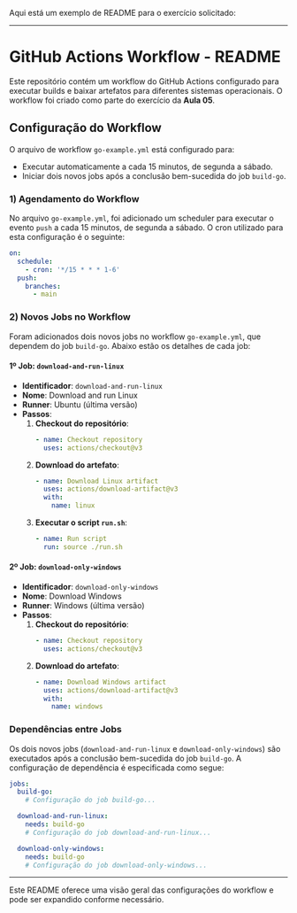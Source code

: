 Aqui está um exemplo de README para o exercício solicitado:

---

# GitHub Actions Workflow - README

Este repositório contém um workflow do GitHub Actions configurado para executar builds e baixar artefatos para diferentes sistemas operacionais. O workflow foi criado como parte do exercício da **Aula 05**.

## Configuração do Workflow

O arquivo de workflow `go-example.yml` está configurado para:

- Executar automaticamente a cada 15 minutos, de segunda a sábado.
- Iniciar dois novos jobs após a conclusão bem-sucedida do job `build-go`.

### 1) Agendamento do Workflow

No arquivo `go-example.yml`, foi adicionado um scheduler para executar o evento `push` a cada 15 minutos, de segunda a sábado. O cron utilizado para esta configuração é o seguinte:

```yaml
on:
  schedule:
    - cron: '*/15 * * * 1-6'
  push:
    branches:
      - main
```

### 2) Novos Jobs no Workflow

Foram adicionados dois novos jobs no workflow `go-example.yml`, que dependem do job `build-go`. Abaixo estão os detalhes de cada job:

#### 1º Job: `download-and-run-linux`

- **Identificador**: `download-and-run-linux`
- **Nome**: Download and run Linux
- **Runner**: Ubuntu (última versão)
- **Passos**:
  1. **Checkout do repositório**:
     ```yaml
     - name: Checkout repository
       uses: actions/checkout@v3
     ```
  2. **Download do artefato**:
     ```yaml
     - name: Download Linux artifact
       uses: actions/download-artifact@v3
       with:
         name: linux
     ```
  3. **Executar o script `run.sh`**:
     ```yaml
     - name: Run script
       run: source ./run.sh
     ```

#### 2º Job: `download-only-windows`

- **Identificador**: `download-only-windows`
- **Nome**: Download Windows
- **Runner**: Windows (última versão)
- **Passos**:
  1. **Checkout do repositório**:
     ```yaml
     - name: Checkout repository
       uses: actions/checkout@v3
     ```
  2. **Download do artefato**:
     ```yaml
     - name: Download Windows artifact
       uses: actions/download-artifact@v3
       with:
         name: windows
     ```

### Dependências entre Jobs

Os dois novos jobs (`download-and-run-linux` e `download-only-windows`) são executados após a conclusão bem-sucedida do job `build-go`. A configuração de dependência é especificada como segue:

```yaml
jobs:
  build-go:
    # Configuração do job build-go...

  download-and-run-linux:
    needs: build-go
    # Configuração do job download-and-run-linux...

  download-only-windows:
    needs: build-go
    # Configuração do job download-only-windows...
```

---

Este README oferece uma visão geral das configurações do workflow e pode ser expandido conforme necessário.
